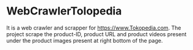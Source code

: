 # WebCrawlerTolopedia
It is a web crawler and scrapper for https://www.Tokopedia.com. The project scrape the product-ID, product URL and product videos present under the product images present at right bottom of the page. 
